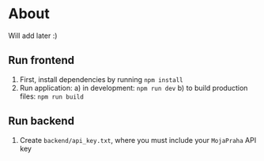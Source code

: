 # About

Will add later :)

## Run frontend

1. First, install dependencies by running `npm install`
2. Run application:
    a) in development: `npm run dev`
    b) to build production files: `npm run build`

## Run backend

1. Create `backend/api_key.txt`, where you must include your `MojaPraha` API key